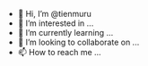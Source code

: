 - 👋 Hi, I’m @tienmuru
- 👀 I’m interested in ...
- 🌱 I’m currently learning ...
- 💞️ I’m looking to collaborate on ...
- 📫 How to reach me ...

<!---
tienmuru/tienmuru is a ✨ special ✨ repository because its `README.md` (this file) appears on your GitHub profile.
You can click the Preview link to take a look at your changes.
--->
